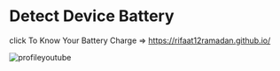 # Detect Device Battery
click To Know Your Battery Charge => https://rifaat12ramadan.github.io/

![profileyoutube](https://github.com/Rifaat12ramadan/Rifaat12ramadan.github.io/assets/87676973/b7f2d89a-ee53-438f-b0c2-9a0e958bcf7b)

    
